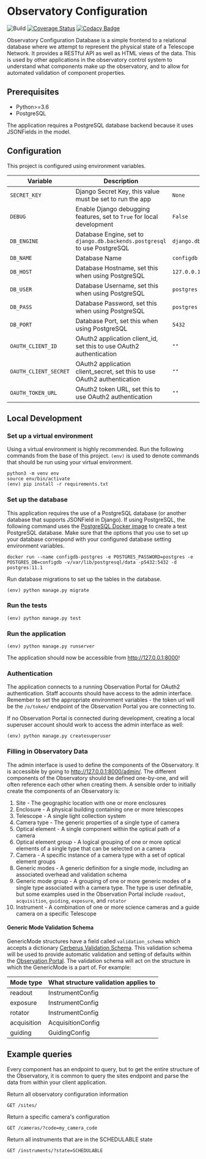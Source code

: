 # Observatory Configuration


![Build](https://github.com/observatorycontrolsystem/configdb/workflows/Build/badge.svg)
[![Coverage Status](https://coveralls.io/repos/github/observatorycontrolsystem/configdb/badge.svg)](https://coveralls.io/github/observatorycontrolsystem/configdb)
[![Codacy Badge](https://app.codacy.com/project/badge/Grade/dda63ab6370247a68aa78e0e186f819d)](https://www.codacy.com/gh/observatorycontrolsystem/configdb?utm_source=github.com&amp;utm_medium=referral&amp;utm_content=observatorycontrolsystem/configdb&amp;utm_campaign=Badge_Grade)

Observatory Configuration Database is a simple frontend to a relational database where we attempt to
represent the physical state of a Telescope Network. It provides a
RESTful API as well as HTML views of the data. This is used by other applications in the observatory control system to understand what components make up the observatory, and to allow for automated validation of component properties.

## Prerequisites
-   Python>=3.6
-   PostgreSQL

The application requires a PostgreSQL database backend because it uses JSONFields in the model.

## Configuration

This project is configured using environment variables.

| Variable              | Description                                                                        | Default                         |
| --------------------- | ---------------------------------------------------------------------------------- | ------------------------------- |
| `SECRET_KEY`          | Django Secret Key, this value must be set to run the app                           | `None`                          |
| `DEBUG`               | Enable Django debugging features, set to `True` for local development              | `False`                         |
| `DB_ENGINE`           | Database Engine, set to `django.db.backends.postgresql` to use PostgreSQL          | `django.db.backends.postgresql` |
| `DB_NAME`             | Database Name                                                                      | `configdb`                      |
| `DB_HOST`             | Database Hostname, set this when using PostgreSQL                                  | `127.0.0.1`                     |
| `DB_USER`             | Database Username, set this when using PostgreSQL                                  | `postgres`                      |
| `DB_PASS`             | Database Password, set this when using PostgreSQL                                  | `postgres`                      |
| `DB_PORT`             | Database Port, set this when using PostgreSQL                                      | `5432`                          |
| `OAUTH_CLIENT_ID`     | OAuth2 application client_id, set this to use OAuth2 authentication                | `""`                            |
| `OAUTH_CLIENT_SECRET` | OAuth2 application client_secret, set this to use OAuth2 authentication            | `""`                            |
| `OAUTH_TOKEN_URL`     | OAuth2 token URL, set this to use OAuth2 authentication                            | `""`                            |

## Local Development

### **Set up a virtual environment**

Using a virtual environment is highly recommended. Run the following commands from the base of this project. `(env)`
is used to denote commands that should be run using your virtual environment.

    python3 -m venv env
    source env/bin/activate
    (env) pip install -r requirements.txt

### **Set up the database**

This application requires the use of a PostgreSQL database (or another database that supports JSONField in Django). If using PostgreSQL, the following command uses the [PostgreSQL Docker image](https://hub.docker.com/_/postgres) to
create a test PostgreSQL database. Make sure that the options that you use to set up your database correspond with your configured database setting environment variables.

    docker run --name configdb-postgres -e POSTGRES_PASSWORD=postgres -e POSTGRES_DB=configdb -v/var/lib/postgresql/data -p5432:5432 -d postgres:11.1

Run database migrations to set up the tables in the database.

    (env) python manage.py migrate

### Run the tests

    (env) python manage.py test

### Run the application

    (env) python manage.py runserver

The application should now be accessible from <http://127.0.0.1:8000>!

### Authentication
The application connects to a running Observation Portal for OAuth2 authentication. Staff accounts should have
access to the admin interface. Remember to set the appropriate environment variables - the token url
will be the `/o/token/` endpoint of the Observation Portal you are connecting to.

If no Observation Portal is connected during development, creating a local superuser account should work to
access the admin interface as well:

    (env) python manage.py createsuperuser

### Filling in Observatory Data
The admin interface is used to define the components of the Observatory. It is accessible by going to <http://127.0.0.1:8000/admin/>. The different components of the Observatory should be defined one-by-one, and will often reference each other when creating them. A sensible order to initially create the components of an Observatory is:

1. Site - The geographic location with one or more enclosures
2. Enclosure - A physical building containing one or more telescopes
3. Telescope - A single light collection system
4. Camera type - The generic properties of a single type of camera
5. Optical element - A single component within the optical path of a camera
6. Optical element group - A logical grouping of one or more optical elements of a single type that can be selected on a camera
7. Camera - A specific instance of a camera type with a set of optical element groups
8. Generic modes - A generic definition for a single mode, including an associated overhead and validation schema
9. Generic mode group - A grouping of one or more generic modes of a single type associated with a camera type. The type is user definable, but some examples used in the Observation Portal include `readout`, `acquisition`, `guiding`, `exposure`, and `rotator`
10. Instrument - A combination of one or more science cameras and a guide camera on a specific Telescope

#### Generic Mode Validation Schema
GenericMode structures have a field called `validation_schema` which accepts a dictionary [Cerberus Validation Schema](https://docs.python-cerberus.org/en/stable/schemas.html). This validation schema will be used to provide automatic validation and setting of defaults within the [Observation Portal](https://github.com/observatorycontrolsystem/observation-portal). The validation schema will act on the structure in which the GenericMode is a part of. For example:

| Mode type   | What structure validation applies to |
| ----------- | ------------------------------------ |
| readout     | InstrumentConfig                     |
| exposure    | InstrumentConfig                     |
| rotator     | InstrumentConfig                     |
| acquisition | AcquisitionConfig                    |
| guiding     | GuidingConfig                        |

## Example queries
Every component has an endpoint to query, but to get the entire structure of the Observatory, it is common to query the sites endpoint and parse the data from within your client application.

Return all observatory configuration information

    GET /sites/

Return a specific camera's configuration

    GET /cameras/?code=my_camera_code

Return all instruments that are in the SCHEDULABLE state

    GET /instruments/?state=SCHEDULABLE
